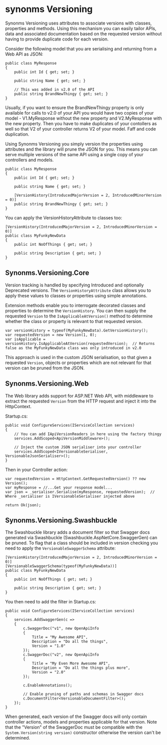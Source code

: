 # synonms Versioning #

Synonms Versioning uses attributes to associate versions with classes, properties and methods. Using this mechanism you can easily tailor APIs, data and associated documentation based on the requested version without having to provide duplicate code for each version.

Consider the following model that you are serialising and returning from a Web API as JSON:

```
public class MyResponse
{
    public int Id { get; set; }

    public string Name { get; set; }

    // This was added in v2.0 of the API
    public string BrandNewThingy { get; set; }
}
```

Usually, if you want to ensure the BrandNewThingy property is only available for calls to v2.0 of your API you would have two copies of your model - V1.MyResponse without the new property and V2.MyResponse with the new property. Then you have to make duplicates of your contollers as well so that V2 of your controller returns V2 of your model.  Faff and code duplication.

Using Synonms Versioning you simply version the properties using attributes and the library will prune the JSON for you.  This means you can serve multiple versions of the same API using a single copy of your controllers and models.

```
public class MyResponse
{
    public int Id { get; set; }

    public string Name { get; set; }

    [VersionHistory(IntroducedMajorVersion = 2, IntroducedMinorVersion = 0)]
    public string BrandNewThingy { get; set; }
}
```

You can apply the VersionHistoryAttribute to classes too:

```
[VersionHistory(IntroducedMajorVersion = 2, IntroducedMinorVersion = 0)]
public class MyFunkyNewData
{
    public int NoOfThings { get; set; }

    public string Description { get; set; }
}
```

## Synonms.Versioning.Core

Version tracking is handled by specifying Introduced and optionally Deprecated versions. The `VersionHistoryAttribute` class allows you to apply these values to classes or properties using simple annotations.

Extension methods enable you to interrogate decorated classes and properties to determine the `VersionHistory`. You can then supply the requested `Version` to the `IsApplicableAtVersion()` method to determine whether the class or property is relevant to that requested version.

```
var versionHistory = typeof(MyFunkyNewData).GetVersionHistory();
var requestedVersion = new Version(1, 0);
var isApplicable = versionHistory.IsApplicableAtVersion(requestedVersion);  // Returns false as the MyFunkyNewData class was only introduced in v2.0
```

This approach is used in the custom JSON serialisation, so that given a requested `Version`, objects or properties which are not relevant for that version can be pruned from the JSON.

## Synonms.Versioning.Web

The Web library adds support for ASP.NET Web API, with middleware to extract the requested `Version` from the HTTP request and inject it into the HttpContext.

Startup.cs:

```
public void ConfigureServices(IServiceCollection services)
{
    // You can add IApiVersionReaders in here using the factory thingy
    services.AddScoped<ApiVersionMiddleware>();
	
	// Inject the custom JSON serialiser into your controller
	services.AddScoped<IVersionableSerialiser, VersionableJsonSerialiser>();
}
```

Then in your Controller action:

```
var requestedVersion = HttpContext.GetRequestedVersion() ?? new Version();
var myResponse = //...Get your response model...
var json = _serialiser.Serialise(myResponse, requestedVersion);  // Where _serialiser is IVersionableSerialiser injected above

return Ok(json);

```

## Synonms.Versioning.Swashbuckle

The Swashbuckle library adds a document filter so that Swagger docs generated via Swashbuckle (Swashbuckle.AspNetCore.SwaggerGen) can be pruned.  To flag that a class should be included in version checking you need to apply the `VersionableSwaggerSchema` attribute:

```
[VersionHistory(IntroducedMajorVersion = 2, IntroducedMinorVersion = 0)]
[VersionableSwaggerSchema(typeof(MyFunkyNewData))]
public class MyFunkyNewData
{
    public int NoOfThings { get; set; }

    public string Description { get; set; }
}
```

You then need to add the filter in Startup.cs:

```
public void ConfigureServices(IServiceCollection services)
{
    services.AddSwaggerGen(c => 
	{
	    c.SwaggerDoc("v1", new OpenApiInfo
		{
		    Title = "My Awesome API",
			Description = "Do all the things",
			Version = "1.0"
		});
	    c.SwaggerDoc("v2", new OpenApiInfo
		{
		    Title = "My Even More Awesome API",
			Description = "Do all the things plus more",
			Version = "2.0"
		});
		
		c.EnableAnnotations();

        // Enable pruning of paths and schemas in Swagger docs
		c.DocumentFilter<VersionableDocumentFilter>();
	});
}
```

When generated, each version of the Swagger docs will only contain controller actions, models and properties applicable for that version.  Note that the "Version" of the SwaggerDoc must be compatible with the `System.Version(string version)` constructor otherwise the version can't be determined.
